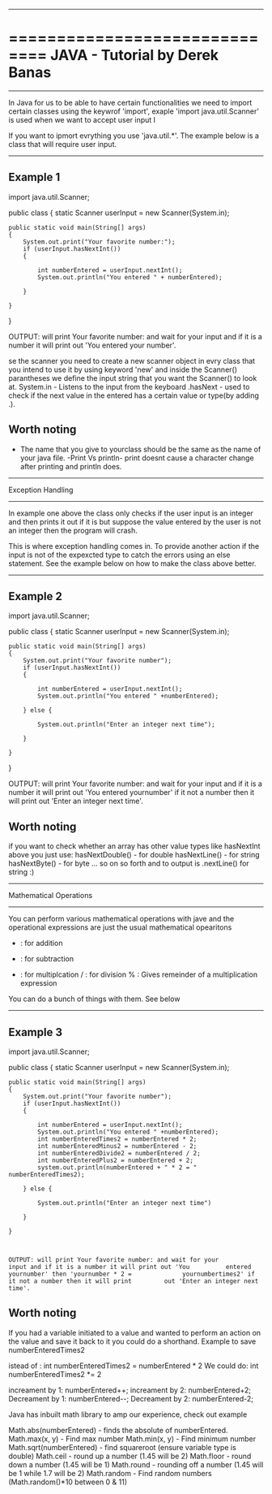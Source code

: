 ******************************
==============================
JAVA - Tutorial by Derek Banas
==============================
******************************

In Java for us to be able to have certain functionalities we need to import certain classes using the keywrof 'import', exaple 'import java.util.Scanner' is used when we want to accept user input I

If you want to ipmort evrything you use 'java.util.*'.
The example below is a class that will require user input.

---------
Example 1
---------

import java.util.Scanner;

public class <classname> 
{
	static Scanner userInput = new Scanner(System.in);

	public static void main(String[] args) 
	{
		System.out.print("Your favorite number:");
		if (userInput.hasNextInt())
		{
			
			int numberEntered = userInput.nextInt();
			System.out.println("You entered " + numberEntered);

		}

	}
}

OUTPUT: will print Your favorite number: and wait for your 				input and if it is a number it will print out 'You entered 		your number'.


se the scanner you need to create a new scanner object in evry class that you intend to use it by using keyword 'new' and inside the Scanner() parantheses we define the input string that you want the Scanner() to look at.
System.in - Listens to the input from the keyboard
.hasNext - used to check if the next value in the entered has a certain value or type(by adding .<type>).

Worth noting
-------------
- The name that you give to yourclass should be the same as the name of your java file.
-Print Vs println- print doesnt cause a character change after printing and println does.


******************
Exception Handling
******************
In example one above the class only checks if the user input is an integer and then prints it out if it is but suppose the value entered by the user is not an integer then the program will crash. 

This is where exception handling comes in. To provide another action if the input is not of the expexcted type to catch the errors using an else statement. See the example below on how to make the class above better.

---------
Example 2
---------


import java.util.Scanner;

public class <classname> 
{
	static Scanner userInput = new Scanner(System.in);

	public static void main(String[] args) 
	{
		System.out.print("Your favorite number");
		if (userInput.hasNextInt())
		{
			
			int numberEntered = userInput.nextInt();
			System.out.println("You entered " +numberEntered);

		} else {
			
			System.out.println("Enter an integer next time");
		
		}

	}
}

OUTPUT: will print Your favorite number: and wait for your 			input and if it is a number it will print out 'You 			entered	yournumber' if it not a number then it will			print out 'Enter an integer next time'.

Worth noting
-------------
if you want to check whether an array has other value types like hasNextInt above you just use:
hasNextDouble() - for double
hasNextLine() - for string
hasNextByte() - for byte
... so on so forth and to output is .nextLine() for string :)

***********************
Mathematical Operations
***********************
You can perform various mathematical operations with jave and the operational expressions are just the usual mathematical opearitons
+ : for addition
- : for subtraction
* : for multiplcation
/ : for division
% : Gives remeinder of a multiplication expression

You can do a bunch of things with them. See below

---------
Example 3
---------
import java.util.Scanner;

public class <classname> 
{
	static Scanner userInput = new Scanner(System.in);

	public static void main(String[] args) 
	{
		System.out.print("Your favorite number");
		if (userInput.hasNextInt())
		{
			
			int numberEntered = userInput.nextInt();
			System.out.println("You entered " +numberEntered);
			int numberEnteredTimes2 = numberEntered * 2;
			int numberEnteredMinus2 = numberEntered - 2;
			int numberEnteredDivide2 = numberEntered / 2;
			int numberEnteredPlus2 = numberEntered + 2;
			system.out.println(numberEntered + " * 2 = " numberEnteredTimes2);
			
		} else {
			
			System.out.println("Enter an integer next time")
		
		}

	}



	OUTPUT: will print Your favorite number: and wait for your 			input and if it is a number it will print out 'You 			entered	yournumber' then 'yournumber * 2 = 				yournumbertimes2' if it not a number then it will print 		out 'Enter an integer next time'.

Worth noting
------------
If you had a variable initiated to a value and wanted to perform an action on the value and save it back to it you could do a shorthand. Example to save numberEnteredTimes2

istead of : int numberEnteredTimes2 = numberEntered * 2
We could do: int numberEnteredTimes2 *= 2

increament by 1: numberEntered++;
increament by 2: numberEntered+2;
Decreament by 1: numberEntered--;
Decreament by 2: numberEntered-2;

Java has inbuilt math library to amp our experience, check out example

Math.abs(numberEntered) - finds the absolute of numberEntered.
Math.max(x, y) - Find max number
Math.min(x, y) - Find minimum number
Math.sqrt(numberEntered) - find squareroot (ensure variable type is double)
Math.ceil - round up a number (1.45 will be 2)
Math.floor - round down a number (1.45 will be 1)
Math.round - rounding off a number (1.45 will be 1 while 1.7 will be 2)
Math.random - Find random numbers (Math.random()*10 between 0 & 11)

